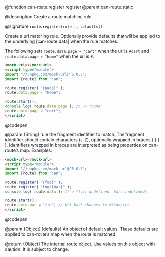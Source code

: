 @function can-route.register register
@parent can-route.static

@description Create a route matching rule.

@signature `route.register(rule [, defaults])`

  Create a url matching rule. Optionally provide defaults that will be applied to the underlying [can-route.data] when the rule matches.

  The following sets `route.data.page = "cart"` when the url is `#cart` and `route.data.page = "home"` when the url is `#`.

  ```html
  <mock-url></mock-url>
  <script type="module">
  import "//unpkg.com/mock-url@^5.0.0";
  import {route} from "can";

  route.register( "{page}" );
  route.data.page = "home";
  
  route.start();
  console.log( route.data.page ); // -> "home"
  route.data.page = "cart";
  </script>
  ```
  @codepen

  @param {String} rule the fragment identifier to match.  The fragment identifier should contain characters (a-Z), optionally wrapped in braces ( { } ). Identifiers wrapped in braces are interpreted as being properties on can-route’s map. Examples:

   ```html
   <mock-url></mock-url>
   <script type="module">
   import "//unpkg.com/mock-url@^5.0.0";
   import {route} from "can";
  
   route.register( "{foo}" );
   route.register( "foo/{bar}" );
   console.log( route.data ); //-> {foo: undefined, bar: undefined}
   
   route.start();
   route.data.bar = "fie"; // Url hash changes to #!foo/fie
   </script>
   ```
   @codepen

  @param {Object} [defaults] An object of default values. These defaults are applied to can-route’s map when the route is matched.

  @return {Object} The internal route object.  Use values on this object with caution. It is subject to change.

